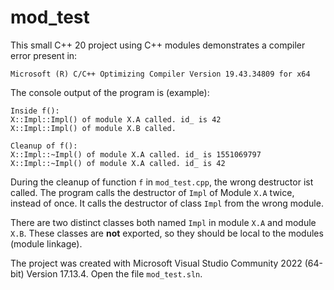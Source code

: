 # mod_test

This small C++ 20 project using C++ modules demonstrates a compiler
error present in:

    Microsoft (R) C/C++ Optimizing Compiler Version 19.43.34809 for x64

The console output of the program is (example):

	Inside f():
	X::Impl::Impl() of module X.A called. id_ is 42
	X::Impl::Impl() of module X.B called.

	Cleanup of f():
	X::Impl::~Impl() of module X.A called. id_ is 1551069797
	X::Impl::~Impl() of module X.A called. id_ is 42

During the cleanup of function `f` in `mod_test.cpp`, the wrong destructor ist called. The
program calls the destructor of `Impl` of Module `X.A` twice, instead of once. It calls the 
destructor of class `Impl` from the wrong module.

There are two distinct classes both named `Impl` in module `X.A` and module `X.B`. These
classes are **not** exported, so they should be local to the modules (module linkage).

The project was created with Microsoft Visual Studio Community 2022 (64-bit) Version 17.13.4.
Open the file `mod_test.sln`.
